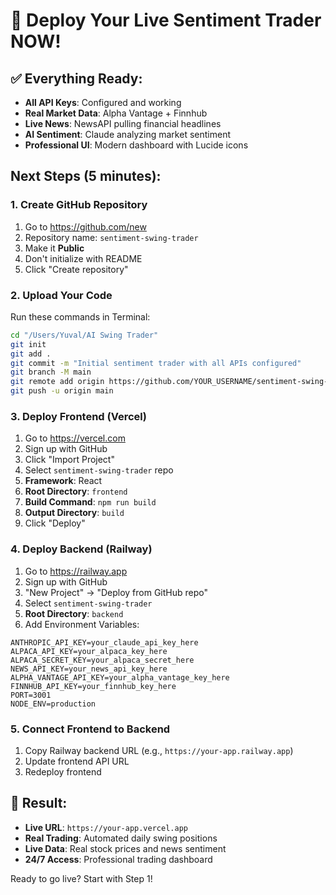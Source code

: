 # 🚀 Deploy Your Live Sentiment Trader NOW!

## ✅ Everything Ready:
- **All API Keys**: Configured and working
- **Real Market Data**: Alpha Vantage + Finnhub  
- **Live News**: NewsAPI pulling financial headlines
- **AI Sentiment**: Claude analyzing market sentiment
- **Professional UI**: Modern dashboard with Lucide icons

## Next Steps (5 minutes):

### 1. Create GitHub Repository
1. Go to https://github.com/new
2. Repository name: `sentiment-swing-trader`
3. Make it **Public**
4. Don't initialize with README
5. Click "Create repository"

### 2. Upload Your Code
Run these commands in Terminal:
```bash
cd "/Users/Yuval/AI Swing Trader"
git init
git add .
git commit -m "Initial sentiment trader with all APIs configured"
git branch -M main
git remote add origin https://github.com/YOUR_USERNAME/sentiment-swing-trader.git
git push -u origin main
```

### 3. Deploy Frontend (Vercel)
1. Go to https://vercel.com
2. Sign up with GitHub
3. Click "Import Project"
4. Select `sentiment-swing-trader` repo
5. **Framework**: React
6. **Root Directory**: `frontend`
7. **Build Command**: `npm run build`
8. **Output Directory**: `build`
9. Click "Deploy"

### 4. Deploy Backend (Railway)
1. Go to https://railway.app
2. Sign up with GitHub  
3. "New Project" → "Deploy from GitHub repo"
4. Select `sentiment-swing-trader`
5. **Root Directory**: `backend`
6. Add Environment Variables:
```
ANTHROPIC_API_KEY=your_claude_api_key_here
ALPACA_API_KEY=your_alpaca_key_here
ALPACA_SECRET_KEY=your_alpaca_secret_here
NEWS_API_KEY=your_news_api_key_here
ALPHA_VANTAGE_API_KEY=your_alpha_vantage_key_here
FINNHUB_API_KEY=your_finnhub_key_here
PORT=3001
NODE_ENV=production
```

### 5. Connect Frontend to Backend
1. Copy Railway backend URL (e.g., `https://your-app.railway.app`)
2. Update frontend API URL
3. Redeploy frontend

## 🎯 Result:
- **Live URL**: `https://your-app.vercel.app`
- **Real Trading**: Automated daily swing positions
- **Live Data**: Real stock prices and news sentiment
- **24/7 Access**: Professional trading dashboard

Ready to go live? Start with Step 1!